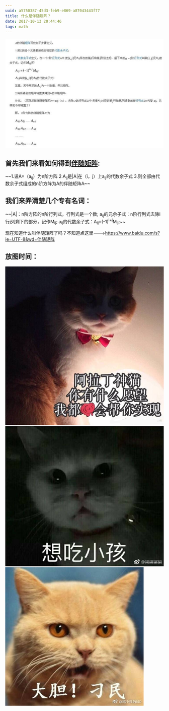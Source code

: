 ```yaml
---
uuid: a5750387-45d3-feb9-e869-a87043443f77
title: 什么是伴随矩阵？
date: 2017-10-13 20:44:46
tags: math
---
```

<img src="/assets/blogimg/伴随矩阵.jpg">
<h2>首先我们来看如何得到<a href="https://www.baidu.com/s?ie=UTF-8&wd=%E4%BC%B4%E9%9A%8F%E7%9F%A9%E9%98%B5">伴随矩阵</a>:</h2>
~~1.设A=（a<sub>ij</sub>）为n阶方阵
2.A<sub>ij</sub>是|A|在（i，j）上a<sub>ij</sub>的代数余子式
3.则全部由代数余子式组成的n阶方阵为A的伴随矩阵A~~


<h2>我们来弄清楚几个专有名词：</h2>
~~|A|：n阶方阵的n阶行列式，行列式是一个数;
a<sub>ij</sub>的元余子式：n阶行列式去除i行j列剩下的部分，记作M<sub>ij</sub>;
a<sub>ij</sub>的代数余子式：A<sub>ij</sub>=(-1)<sup>i+j</sup>M<sub>ij</sub>;~~

现在知道什么叫伴随矩阵了吗？不知道点这里---><a href="https://www.baidu.com/s?ie=UTF-8&wd=%E4%BC%B4%E9%9A%8F%E7%9F%A9%E9%98%B5">https://www.baidu.com/s?ie=UTF-8&wd=伴随矩阵</a>


<h2>放图时间：</h2>
<img src="/assets/blogimg/cat1.jpg">
<img src="/assets/blogimg/cat2.jpg">
<img src="/assets/blogimg/cat3.jpg">
